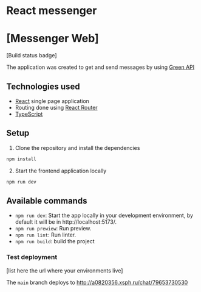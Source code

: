 # React messenger 

# \[Messenger Web\]

\[Build status badge\]

The application was created to get and send messages by using [Green API](https://green-api.com/)

## Technologies used

- [React](https://reactjs.org/) single page application
- Routing done using [React Router](https://reacttraining.com/react-router/web/guides/philosophy)
- [TypeScript](https://www.typescriptlang.org/)

## Setup

1. Clone the repository and install the dependencies
```bash
npm install
```
2. Start the frontend application locally
```bash
npm run dev
```

## Available commands

* `npm run dev`: Start the app locally in your development environment, by default it will be in http://localhost:5173/.
* `npm run prewiew`: Run preview.
* `npm run lint`: Run linter.
* `npm run build`: build the project

### Test deployment

\[list here the url where your environments live\]

The `main` branch deploys to http://a0820356.xsph.ru/chat/79653730530

